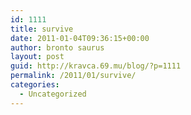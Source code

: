 ```yaml
---
id: 1111
title: survive
date: 2011-01-04T09:36:15+00:00
author: bronto saurus
layout: post
guid: http://kravca.69.mu/blog/?p=1111
permalink: /2011/01/survive/
categories:
  - Uncategorized
---
```

